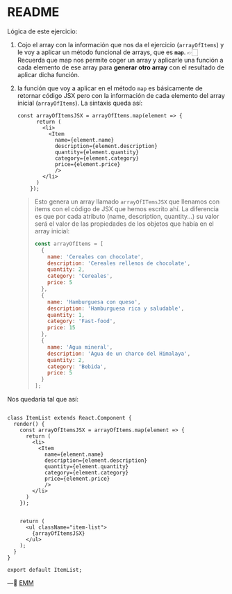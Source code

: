# README

Lógica de este ejercicio:

1. Cojo el array con la información que nos da el ejercicio (`arrayOfItems`) y le voy a aplicar un método funcional de arrays, que es **`map`**. 👉🏻 Recuerda que map nos permite coger un array y aplicarle una función a cada elemento de ese array para **generar otro array** con el resultado de aplicar dicha función.

2. la función que voy a aplicar en el método `map` es básicamente de retornar código JSX pero con la información de cada elemento del array inicial (`arrayOfItems`). La sintaxis queda así:

   ```JSX
   const arrayOfItemsJSX = arrayOfItems.map(element => {
         return (
           <li>
             <Item 
               name={element.name} 
               description={element.description} 
               quantity={element.quantity}
               category={element.category}
               price={element.price} 
               />
           </li>
         )
       });
   ```

   > Esto genera un array llamado `arrayOfITemsJSX` que llenamos con items con el código de JSX que hemos escrito ahí. La diferencia es que por cada atributo (name, description, quantity...) su valor será el valor de las propiedades de los objetos que había en el array inicial:
   >
   > ```js
   > const arrayOfItems = [
   >   {
   >     name: 'Cereales con chocolate',
   >     description: 'Cereales rellenos de chocolate',
   >     quantity: 2,
   >     category: 'Cereales',
   >     price: 5
   >   },
   >   {
   >     name: 'Hamburguesa con queso',
   >     description: 'Hamburguesa rica y saludable',
   >     quantity: 1,
   >     category: 'Fast-food',
   >     price: 15
   >   },
   >   {
   >     name: 'Agua mineral',
   >     description: 'Agua de un charco del Himalaya',
   >     quantity: 2,
   >     category: 'Bebida',
   >     price: 5
   >   }
   > ];
   > ```

Nos quedaría tal que así:

```JSX

class ItemList extends React.Component {
  render() {
    const arrayOfItemsJSX = arrayOfItems.map(element => {
      return (
        <li>
          <Item 
            name={element.name} 
            description={element.description} 
            quantity={element.quantity}
            category={element.category}
            price={element.price} 
            />
        </li>
      )
    });


    return (
      <ul className="item-list">
        {arrayOfItemsJSX}
      </ul>
    );
  }
}

export default ItemList;
```



—🦊 [EMM](https://github.com/elemarmar)

